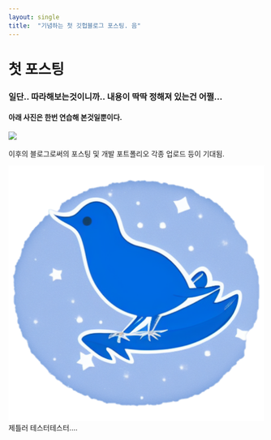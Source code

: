 ```yaml
---
layout: single
title:  "기념하는 첫 깃헙블로그 포스팅. 음"
---
```


# 첫 포스팅
### 일단.. 따라해보는것이니까.. 내용이 딱딱 정해져 있는건 어쩔...

#### 아래 사진은 한번 연습해 본것일뿐이다.
![](../docs/assets/images/350x250.png)

이후의 블로그로써의 포스팅 및 개발 포트폴리오 각종 업로드 등이 기대됨.


![blue_bird_logo.png](../images/blue_bird_logo.png "blue_bird_logo.png")
제틀러 테스터테스터.…

